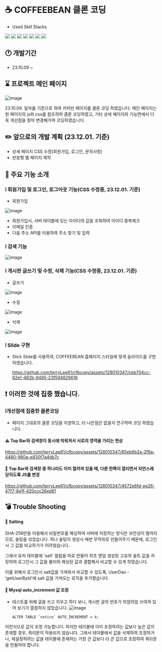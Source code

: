 # ☕️ COFFEEBEAN 클론 코딩
- Used Skill Stacks
  
<img src="https://img.shields.io/badge/javascript-F7DF1E?style=for-the-badge&logo=javascript&logoColor=white"> <img src="https://img.shields.io/badge/css3-1572B6?style=for-the-badge&logo=css3&logoColor=white"> <img src="https://img.shields.io/badge/html5-E34F26?style=for-the-badge&logo=html5&logoColor=white"> <img src="https://img.shields.io/badge/apachetomcat-F8DC75?style=for-the-badge&logo=apachetomcat&logoColor=white"> <img src="https://img.shields.io/badge/eclipseide-2C2255?style=for-the-badge&logo=eclipseide&logoColor=white"> <img src="https://img.shields.io/badge/mysql-4479A1?style=for-the-badge&logo=mysql&logoColor=white"> <img src="https://img.shields.io/badge/jquery-0769AD?style=for-the-badge&logo=jquery&logoColor=white">

## 🕐 개발기간
- 23.10.09 ~

## ⌛️ 프로젝트 메인 페이지
![image](https://github.com/terryLee61/cfbcopy/assets/128010347/0267e354-47f7-4b78-92d5-1f910ce6a91b)

23.10.09. 일자를 기준으로 하여 커피빈 페이지를 클론 코딩 하였습니다.
메인 페이지는 원 페이지의 js와 css를 참조하여 클론 코딩하였고,
기타 상세 페이지와 기능면에서 더욱 개선점을 찾아 변경해가며 코딩하였습니다.

## ✏️ 앞으로의 개발 계획 (23.12.01. 기준)
- 상세 페이지 CSS 수정(회원가입, 로그인, 문의사항)
- 반응형 웹 페이지 제작

## 🔎 주요 기능 소개
### ❕ 회원가입 및 로그인, 로그아웃 기능(CSS 수정중, 23.12.01. 기준)
- 회원가입
  
![image](https://github.com/terryLee61/cfbcopy/assets/128010347/f7dc7048-be9e-45ce-92f0-c45bbe0b80d8)
  - 회원가입시, 서버 테이블에 있는 아이디의 값을 조회하여 아이디 중복체크
  - 이메일 인증
  - 다음 주소 API를 이용하여 주소 찾기 및 입력

### ❕ 검색 기능
  
  ![image](https://github.com/terryLee61/cfbcopy/assets/128010347/2942a046-1737-49f8-96be-0a796e8aef0d)

### ❕ 게시판 글쓰기 및 수정, 삭제 기능(CSS 수정중, 23.12.01. 기준)
- 글쓰기
  
![image](https://github.com/terryLee61/cfbcopy/assets/128010347/939ac160-af70-4059-8447-7d0db7213665)
- 수정
  
![image](https://github.com/terryLee61/cfbcopy/assets/128010347/ecf0ec05-df5f-4488-8b64-fed90d9b2476)
- 삭제
  
![image](https://github.com/terryLee61/cfbcopy/assets/128010347/2201188b-c353-4697-bc5c-2323f81ef070)

### ❕ Slide 구현
- Slick Slide를 사용하여, COFFEEBEAN 홈페이지 스타일에 맞게 슬라이드를 구현 하였습니다.
  
  https://github.com/terryLee61/cfbcopy/assets/128010347/ceb704cc-82e1-482b-9485-23f594829616


## ❗️ 이러한 것에 집중 했습니다.
### ❕개선점에 집중한 클론코딩
- 페이지 그대로의 클론 코딩을 지양하고, 더 나은점은 없을지 연구하며 코딩 하였습니다.

#### ⚠️ Top Bar와 검색창이 동시에 띄워져서 서로의 영역을 가리는 현상
https://github.com/terryLee61/cfbcopy/assets/128010347/85eb6b2a-2f9a-4480-980a-e830f7a4db7c

#### 💊 Top Bar와 검색창 중 하나라도 이미 열려져 있을 때, 다른 한쪽이 열리면서 자연스레 닫히도록 JS를 변경
https://github.com/terryLee61/cfbcopy/assets/128010347/4572e6fd-ee26-47f7-8e1f-420ccc26ed61

## 💣 Trouble Shooting

#### 📌 Salting

SHA-256만을 이용해서 비밀번호를 해싱하여 서버에 저장하는 방식은 보안성이 떨어지므로, 솔팅을 섞었습니다.
허나 솔팅이 생성시 매번 무작위로 만들어주기 때문에, 로그인시 그 값을 비교하기가 어려웠습니다..

그래서 유저 테이블에 'salt' 컬럼을 따로 만들어 최초 랜덤 생성된 고유의 솔트 값을 저장하여 
로그인시 그 값을 불러와 해싱된 값과 결합해서 비교할 수 있게 하였습니다.

이를 위해서 로그인시 salt값을 가져와서 비교할 수 있도록, UserDao - 'getUserById'에 salt 값을 가져오는 로직을 추가했습니다.

#### 📌 Mysql auto_increment 값 조정
- 테스트를 위해 글을 쓰고 지우고 하다 보니, 게시판 글의 번호가 띄엄띄엄 쓰여져 있어 보기가 깔끔하지 않았습니다.
![image](https://github.com/terryLee61/cfbcopy/assets/128010347/25703d80-85a2-4807-ab5d-1560f91cd8bf)

      ALTER TABLE `notice` AUTO_INCREMENT = 4;

이런식으로 값이 조정 가능합니다. 하지만 테이블에 이미 조정하려는 값보다 높은 값이 존재할 경우, 쿼리문이 적용되지 않습니다.
그래서 테이블에서 값을 삭제하여 조정하거나, 재설정하려는 값을 테이블에 존재하는 가장 큰 값보다 더 큰 값으로 조정하여 쿼리문을 만들어야 합니다.
